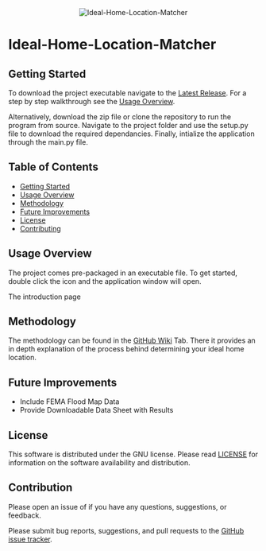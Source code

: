 <div align="center">
    <img src="https://raw.githubusercontent.com/andrew-drogalis/Ideal-Home-Location-Matcher/main/assets/images/Ideal_Home_Location_Matcher.png" alt="Ideal-Home-Location-Matcher">
</div>

# Ideal-Home-Location-Matcher

## Getting Started

To download the project executable navigate to the [Latest Release](https://github.com/andrew-drogalis/Ideal-Home-Location-Matcher/releases). For a step by step walkthrough see the [Usage Overview](#Usage-Overview).

Alternatively, download the zip file or clone the repository to run the program from source. Navigate to the project folder and use the setup.py file to download the required dependancies. Finally, intialize the application through the main.py file.


## Table of Contents

* [Getting Started](#Getting-Started)
* [Usage Overview](#Usage-Overview)
* [Methodology](#Methodology)
* [Future Improvements](#Future-Improvements)
* [License](#License)
* [Contributing](#Contribution)

## Usage Overview

The project comes pre-packaged in an executable file. To get started, double click the icon and the application window will open.

The introduction page


## Methodology

The methodology can be found in the [GitHub Wiki](https://github.com/andrew-drogalis/Ideal-Home-Location-Matcher/wiki) Tab. There it provides an in depth explanation of the process behind determining your ideal home location.


## Future Improvements

* Include FEMA Flood Map Data
* Provide Downloadable Data Sheet with Results

## License

This software is distributed under the GNU license. Please read [LICENSE](https://github.com/andrew-drogalis/Ideal-Home-Location-Matcher/blob/main/LICENSE) for information on the software availability and distribution.


## Contribution

Please open an issue of if you have any questions, suggestions, or feedback.

Please submit bug reports, suggestions, and pull requests to the [GitHub issue tracker](https://github.com/andrew-drogalis/Ideal-Home-Location-Matcher/issues).
